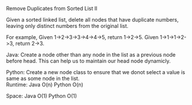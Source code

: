 Remove Duplicates from Sorted List II 

Given a sorted linked list, delete all nodes that have duplicate numbers, leaving only distinct numbers from the original list.

For example,
Given 1->2->3->3->4->4->5, return 1->2->5.
Given 1->1->1->2->3, return 2->3.

Java:
  Create a node other than any node in the list as a previous node before head. This can help us to maintain our head node dynamicly. 

Python:
  Create a new node class to ensure that we donot select a value is same as some node in the list.  
Runtime:
Java O(n) Python O(n)

Space:
Java O(1) Python O(1)
